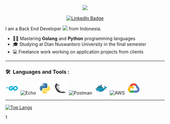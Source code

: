 
<p align="center"><img src="https://media.giphy.com/media/RbDKaczqWovIugyJmW/giphy.gif" width="100"/></p>
<p align="center">
<a href="https://www.linkedin.com/in/widho-faisal-611130170/"><img src="https://img.shields.io/badge/LinkedIn-blue?style=for-the-badge&logo=linkedin&logoColor=white" alt="LinkedIn Badge"></a>

I am a Back End Developer <img src="https://media.giphy.com/media/WUlplcMpOCEmTGBtBW/giphy.gif" width="30"> from Indonesia.

- 👨‍💻 Mastering <b>Golang</b> and <b>Python</b> programming languages
- 🎓 Studying at Dian Nuswantoro University in the final semester
- 💻 Freelance work working on application projects from clients

---

### 🛠 &nbsp;Languages and Tools :
  
  <p>
    <img src="https://github.com/devicons/devicon/blob/master/icons/go/go-original-wordmark.svg" title="Golang" alt="Golang" width="40" height="40"/>&nbsp;
    <img src="https://lh3.googleusercontent.com/drive-viewer/AFGJ81rT6vpTv2odbM39XndaMToIfno56YFTCi61BX17v9ZoA3cwgYnEPcRMwU11m_CQ6a3cOftixGogQBy2GtFkRBAioOvmSQ=s2560" title="Echo" alt="Echo" width="40" height="40"/>&nbsp;
    <img src="https://github.com/devicons/devicon/blob/master/icons/python/python-original.svg" title="Python" alt="Python" width="40" height="40"/>&nbsp;
    <img src="https://github.com/devicons/devicon/blob/master/icons/flask/flask-original.svg" title="Flask" alt="Flask" width="40" height="40"/>&nbsp;
    <img src="https://lh3.googleusercontent.com/drive-viewer/AFGJ81pxed_NJAhA8FbAJ4ScrIPFioNyHCk1K0B3Uvsf1EP82dYtrb2rpweLuEOnTu6rI1COE1wVgLMSrJkPUVUgBG3fVSUFkw=s2560" title="Postman" alt="Postman" width="40" height="40"/>&nbsp;
    <img src="https://github.com/devicons/devicon/blob/master/icons/docker/docker-original.svg" title="Docker" alt="Docker" width="40" height="40"/>&nbsp;
    <img src="https://lh3.googleusercontent.com/drive-viewer/AFGJ81rgmIn0DEcMis_Eq0MvUBHm0D0l75S18bXwN12ueTxJulzngDrUvB84_8XRbL3aJ167igoYXfvC4r-kLMOkGigoaMZ0fQ=s2560" title="AWS" alt="AWS" width="40" height="40"/>&nbsp;
    <img src="https://github.com/devicons/devicon/blob/master/icons/googlecloud/googlecloud-original.svg" title="GCP" alt="GCP" width="40" height="40"/>&nbsp;
  </p>
  
---

[![Top Langs](https://github-readme-stats.vercel.app/api/top-langs/?username=widhofaisal&layout=compact&show_icons=true&hide_border=true&theme=midnight-purple)](https://github.com/widhofaisal)

1
